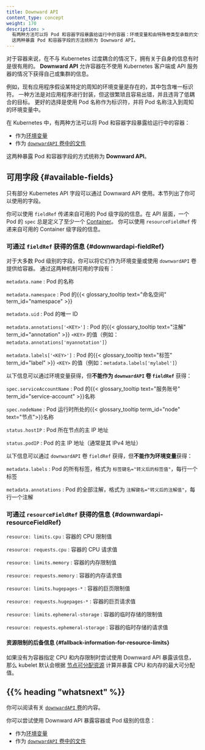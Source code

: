 ```yaml
---
title: Downward API
content_type: concept
weight: 170
description: >
  有两种方法可以将 Pod 和容器字段暴露给运行中的容器：环境变量和由特殊卷类型承载的文件。
  这两种暴露 Pod 和容器字段的方法统称为 Downward API。
---
```



对于容器来说，在不与 Kubernetes 过度耦合的情况下，拥有关于自身的信息有时是很有用的。
**Downward API** 允许容器在不使用 Kubernetes 客户端或 API 服务器的情况下获得自己或集群的信息。

例如，现有应用程序假设某特定的周知的环境变量是存在的，其中包含唯一标识符。
一种方法是对应用程序进行封装，但这很繁琐且容易出错，并且违背了低耦合的目标。
更好的选择是使用 Pod 名称作为标识符，并将 Pod 名称注入到周知的环境变量中。

在 Kubernetes 中，有两种方法可以将 Pod 和容器字段暴露给运行中的容器：

* 作为[环境变量](/zh-cn/docs/tasks/inject-data-application/environment-variable-expose-pod-information/)
* 作为 [`downwardAPI` 卷中的文件](/zh-cn/docs/tasks/inject-data-application/downward-api-volume-expose-pod-information/)

这两种暴露 Pod 和容器字段的方式统称为 **Downward API**。


## 可用字段  {#available-fields}

只有部分 Kubernetes API 字段可以通过 Downward API 使用。本节列出了你可以使用的字段。

你可以使用 `fieldRef` 传递来自可用的 Pod 级字段的信息。在 API 层面，一个 Pod 的
`spec` 总是定义了至少一个 [Container](/zh-cn/docs/reference/kubernetes-api/workload-resources/pod-v1/#Container)。
你可以使用 `resourceFieldRef` 传递来自可用的 Container 级字段的信息。

### 可通过 `fieldRef` 获得的信息  {#downwardapi-fieldRef}

对于大多数 Pod 级别的字段，你可以将它们作为环境变量或使用 `downwardAPI` 卷提供给容器。
通过这两种机制可用的字段有：

`metadata.name`
: Pod 的名称

`metadata.namespace`
: Pod 的{{< glossary_tooltip text="命名空间" term_id="namespace" >}}

`metadata.uid`
: Pod 的唯一 ID

`metadata.annotations['<KEY>']`
: Pod 的{{< glossary_tooltip text="注解" term_id="annotation" >}} `<KEY>` 的值（例如：`metadata.annotations['myannotation']`）

`metadata.labels['<KEY>']`
: Pod 的{{< glossary_tooltip text="标签" term_id="label" >}} `<KEY>` 的值（例如：`metadata.labels['mylabel']`）

以下信息可以通过环境变量获得，但**不能作为 `downwardAPI` 卷 `fieldRef`** 获得：

`spec.serviceAccountName`
: Pod 的{{< glossary_tooltip text="服务账号" term_id="service-account" >}}名称

`spec.nodeName`
: Pod 运行时所处的{{< glossary_tooltip term_id="node" text="节点">}}名称

`status.hostIP`
: Pod 所在节点的主 IP 地址

`status.podIP`
: Pod 的主 IP 地址（通常是其 IPv4 地址）

以下信息可以通过 `downwardAPI` 卷 `fieldRef` 获得，但**不能作为环境变量**获得：

`metadata.labels`
: Pod 的所有标签，格式为 `标签键名="转义后的标签值"`，每行一个标签

`metadata.annotations`
: Pod 的全部注解，格式为 `注解键名="转义后的注解值"`，每行一个注解

### 可通过 `resourceFieldRef` 获得的信息  {#downwardapi-resourceFieldRef}

`resource: limits.cpu`
: 容器的 CPU 限制值

`resource: requests.cpu`
: 容器的 CPU 请求值

`resource: limits.memory`
: 容器的内存限制值

`resource: requests.memory`
: 容器的内存请求值

`resource: limits.hugepages-*`
: 容器的巨页限制值

`resource: requests.hugepages-*`
: 容器的巨页请求值

`resource: limits.ephemeral-storage`
: 容器的临时存储的限制值

`resource: requests.ephemeral-storage`
: 容器的临时存储的请求值

#### 资源限制的后备信息  {#fallback-information-for-resource-limits}

如果没有为容器指定 CPU 和内存限制时尝试使用 Downward API 暴露该信息，那么 kubelet 默认会根据
[节点可分配资源](/zh-cn/docs/tasks/administer-cluster/reserve-compute-resources/#node-allocatable)
计算并暴露 CPU 和内存的最大可分配值。


## {{% heading "whatsnext" %}}

你可以阅读有关 [`downwardAPI` 卷](/zh-cn/docs/concepts/storage/volumes/#downwardapi)的内容。

你可以尝试使用 Downward API 暴露容器或 Pod 级别的信息：
* 作为[环境变量](/zh-cn/docs/tasks/inject-data-application/environment-variable-expose-pod-information/)
* 作为 [`downwardAPI` 卷中的文件](/zh-cn/docs/tasks/inject-data-application/downward-api-volume-expose-pod-information/)
